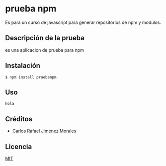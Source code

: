 # prueba npm

Es para un curso de javascript para generar repositorios de npm y modulos.

## Descripción de la prueba

es una aplicacion de prueba para npm

## Instalación

```
$ npm install pruebanpm

```

## Uso

```
hola

```

## Créditos

- [Carlos Rafael Jiménez Morales](http://www.ratonatiuh.com)

## Licencia

[MIT](https://opensource.org/licenses/MIT)
